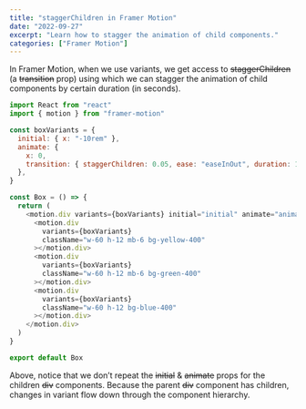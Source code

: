 ```yaml
---
title: "staggerChildren in Framer Motion"
date: "2022-09-27"
excerpt: "Learn how to stagger the animation of child components."
categories: ["Framer Motion"]
---
```


In Framer Motion, when we use variants, we get access to ~~staggerChildren~~ (a ~~transition~~ prop) using which we can stagger the animation of child components by certain duration (in seconds).

```js {numberLines, 8-8, 14-14, 27-27}
import React from "react"
import { motion } from "framer-motion"

const boxVariants = {
  initial: { x: "-10rem" },
  animate: {
    x: 0,
    transition: { staggerChildren: 0.05, ease: "easeInOut", duration: 1 },
  },
}

const Box = () => {
  return (
    <motion.div variants={boxVariants} initial="initial" animate="animate">
      <motion.div
        variants={boxVariants}
        className="w-60 h-12 mb-6 bg-yellow-400"
      ></motion.div>
      <motion.div
        variants={boxVariants}
        className="w-60 h-12 mb-6 bg-green-400"
      ></motion.div>
      <motion.div
        variants={boxVariants}
        className="w-60 h-12 bg-blue-400"
      ></motion.div>
    </motion.div>
  )
}

export default Box
```

Above, notice that we don’t repeat the ~~initial~~ & ~~animate~~ props for the children ~~div~~ components. Because the parent ~~div~~ component has children, changes in variant flow down through the component hierarchy.
